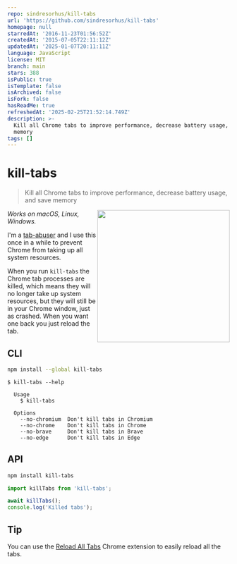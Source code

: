 ```yaml
---
repo: sindresorhus/kill-tabs
url: 'https://github.com/sindresorhus/kill-tabs'
homepage: null
starredAt: '2016-11-23T01:56:52Z'
createdAt: '2015-07-05T22:11:12Z'
updatedAt: '2025-01-07T20:11:11Z'
language: JavaScript
license: MIT
branch: main
stars: 388
isPublic: true
isTemplate: false
isArchived: false
isFork: false
hasReadMe: true
refreshedAt: '2025-02-25T21:52:14.749Z'
description: >-
  Kill all Chrome tabs to improve performance, decrease battery usage, and save
  memory
tags: []
---
```


# kill-tabs

> Kill all Chrome tabs to improve performance, decrease battery usage, and save memory

<img src="https://cloud.githubusercontent.com/assets/33569/19500764/18c8872e-9555-11e6-9599-dfab7ed90140.png" width="300" align="right">

*Works on macOS, Linux, Windows.*

I'm a [tab-abuser](https://cloud.githubusercontent.com/assets/170270/8513617/4290e966-2373-11e5-98d1-37560c2498e3.png) and I use this once in a while to prevent Chrome from taking up all system resources.

When you run `kill-tabs` the Chrome tab processes are killed, which means they will no longer take up system resources, but they will still be in your Chrome window, just as crashed. When you want one back you just reload the tab.

## CLI

```sh
npm install --global kill-tabs
```

```
$ kill-tabs --help

  Usage
    $ kill-tabs

  Options
    --no-chromium  Don't kill tabs in Chromium
    --no-chrome    Don't kill tabs in Chrome
    --no-brave     Don't kill tabs in Brave
    --no-edge      Don't kill tabs in Edge
```

## API

```sh
npm install kill-tabs
```

```js
import killTabs from 'kill-tabs';

await killTabs();
console.log('Killed tabs');
```

## Tip

You can use the [Reload All Tabs](https://chrome.google.com/webstore/detail/reload-all-tabs/lgpdljdpanfecnpindkbnikegohoobci) Chrome extension to easily reload all the tabs.
